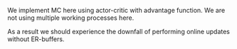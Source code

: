 We implement MC here using actor-critic with advantage function. We are not using multiple working processes here.

As a result we should experience the downfall of performing online updates without ER-buffers.

